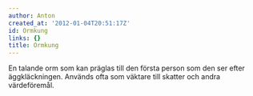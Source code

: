 ```yaml
---
author: Anton
created_at: '2012-01-04T20:51:17Z'
id: Ormkung
links: {}
title: Ormkung
---
```


En talande orm som kan präglas till den första person som den ser efter äggkläckningen. Används ofta
som väktare till skatter och andra värdeföremål.
